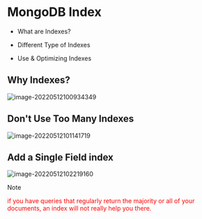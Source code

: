 # MongoDB Index

- What are Indexes?

- Different Type of Indexes

- Use & Optimizing Indexes

  

## Why Indexes?

![image-20220512100934349](C:/Users/%E5%B0%8F%E6%96%B0/AppData/Roaming/Typora/typora-user-images/image-20220512100934349.png)

## Don't Use Too Many Indexes

![image-20220512101141719](C:/Users/%E5%B0%8F%E6%96%B0/AppData/Roaming/Typora/typora-user-images/image-20220512101141719.png)



## Add a Single Field index

![image-20220512102219160](D:/NoteBookOnline/assets/image-20220512102219160.png)

> [!NOTE]
>
> <span style="color:red;">if you have queries that regularly return the majority or all of your documents, an index will not really help you there.</span>

